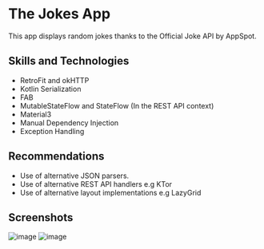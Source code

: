 The Jokes App
===============================
This app displays random jokes thanks to the Official Joke API by AppSpot.


Skills and Technologies
-------------------------
- RetroFit and okHTTP
- Kotlin Serialization
- FAB
- MutableStateFlow and StateFlow (In the REST API context)
- Material3
- Manual Dependency Injection
- Exception Handling



Recommendations
-------------------------
- Use of alternative JSON parsers.
- Use of alternative REST API handlers e.g KTor
- Use of alternative layout implementations e.g LazyGrid


Screenshots
-------------------------
![image](https://github.com/emmanuelmuturia/Jokes/assets/55001497/e22ae196-6670-4f77-a49a-d762e9a7a63b)
![image](https://github.com/emmanuelmuturia/Jokes/assets/55001497/4b83279c-2d30-4eb9-8d09-36dea2efb683)
